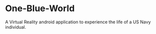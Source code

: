 # One-Blue-World
A Virtual Reality android application to experience the life of a US Navy individual.
